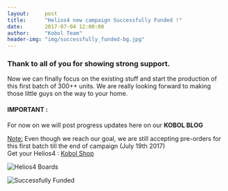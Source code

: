 ```yaml
---
layout:     post
title:      "Helios4 new campaign Successfully Funded !"
date:       2017-07-04 12:00:00
author:     "Kobol Team"
header-img: "img/successfully_funded-bg.jpg"
---
```


<h3>Thank to all of you for showing strong support.</h3>

<p>Now we can finally focus on the existing stuff and start the production of this first batch of 300++ units. We are really looking forward to making those little guys on the way to your home.<p>

<p>
<h4>IMPORTANT :</h4>
For now on we will post progress updates here on our <b>KOBOL BLOG</b>
</p>

<p><u>Note:</u> Even though we reach our goal, we are still accepting pre-orders for this first batch till the end of campaign (July 19th 2017)<br>
Get your Helios4 : <a href="https://shop.kobol.io/" target="_blank">Kobol Shop</a></p>
<p>
<img src="{{ site.baseurl }}/img/helios4_boards.jpg" alt="Helios4 Boards">
</p>
<p>
<img src="{{ site.baseurl }}/img/campaign_day16.png" alt="Successfully Funded">
</p>
